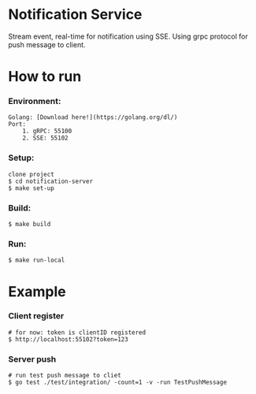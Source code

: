 # Notification Service
Stream event, real-time for notification using SSE.
Using grpc protocol for push message to client.

# How to run

### Environment:
    Golang: [Download here!](https://golang.org/dl/)
    Port:
        1. gRPC: 55100
        2. SSE: 55102

### Setup:
    clone project
    $ cd notification-server
    $ make set-up

### Build:  
    $ make build

### Run:
    $ make run-local

# Example
### Client register
    # for now: token is clientID registered 
    $ http://localhost:55102?token=123

### Server push
    # run test push message to cliet
    $ go test ./test/integration/ -count=1 -v -run TestPushMessage